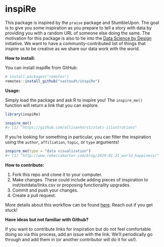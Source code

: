 
<!-- README.md is generated from README.Rmd. Please edit that file -->

# inspiRe

This package is inspired by the `praise` package and StumbleUpon. The
goal is to give you some inspiration as you prepare to tell a story with
data by providing you with a random URL of someone else doing the same.
The motivation for this package is also to tie into the [Data Science by
Design](http://datasciencebydesign.org/) initiative. We want to have a
community-contributed list of things that inspire us to be creative as
we share our data work with the world.

**How to install:**

You can install inspiRe from GitHub:

``` r
# install.packages("remotes")
remotes::install_github("sastoudt/inspiRe")
```

**Usage:**

Simply load the package and ask R to inspire you! The `inspire_me()`
function will return a link that you can explore.

``` r
library(inspiRe)

inspire_me()
#> [1] "https://github.com/allisonhorst/stats-illustrations"
```

If you’re looking for something in particular, you can filter the
inspiration using the `author`, `affiliation`, `topic`, or `type`
arguments!

``` r
inspire_me(type = "data visualization")
#> [1] "http://www.rebeccabarter.com/blog/2019-01-21_world_happiness/"
```

**How to contribute:**

1.  Fork this repo and clone it to your computer.
2.  Make changes. These could include adding pieces of inspiration to
    inst/extdata/links.csv or proposing functionality upgrades.
3.  Commit and push your changes.
4.  Create a pull request.

More details about this workflow can be found
[here](https://guides.github.com/activities/forking/#making-a-pull-request).
Reach out if you get stuck!

**Have ideas but not familiar with Github?**

If you want to contribute links for inspiration but do not feel
comfortable doing so via this process, add an issue with the link. We’ll
periodically go through and add them in (or another contributor will do
it for us!).
